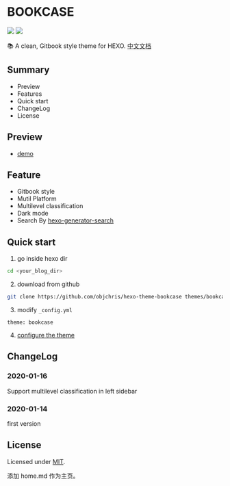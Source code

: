 # BOOKCASE
![](https://img.shields.io/badge/Release-v1.1.0-green.svg?style=flat)
![](https://img.shields.io/badge/License-MIT-blue.svg?style=flat)

📚 A clean, Gitbook style theme for HEXO. 
[中文文档](https://objchris.com/hexo-theme-bookcase/doc/get-start-chinese/)

## Summary
- Preview
- Features
- Quick start
- ChangeLog
- License

## Preview
- [demo](http://objchris.com/hexo-theme-bookcase/)

## Feature
- Gitbook style
- Mutil Platform
- Multilevel classification
- Dark mode
- Search By [hexo-generator-search](https://github.com/wzpan/hexo-generator-search)

## Quick start
1. go inside hexo dir
``` bash
cd <your_blog_dir>
```
2. download from github
``` bash
git clone https://github.com/objchris/hexo-theme-bookcase themes/bookcase
```
3. modify `_config.yml`
``` 
theme: bookcase
```
4. [configure the theme](https://objchris.com/hexo-theme-bookcase/doc/using-advice/)

## ChangeLog
### 2020-01-16
Support multilevel classification in left sidebar
### 2020-01-14
first version

## License
Licensed under [MIT](https://github.com/objchris/hexo-theme-bookcase/blob/master/LICENSE).





添加  home.md 作为主页。

